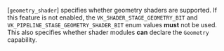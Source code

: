 [`geometry_shader`] specifies whether
geometry shaders are supported.
If this feature is not enabled, the `VK_SHADER_STAGE_GEOMETRY_BIT`
and `VK_PIPELINE_STAGE_GEOMETRY_SHADER_BIT` enum values  **must**  not be
used.
This also specifies whether shader modules  **can**  declare the
`Geometry` capability.